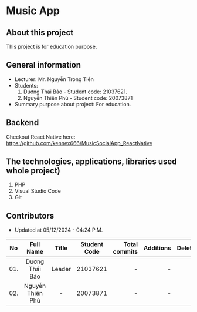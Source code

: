 #  Music App
## About this project
This project is for education purpose.

## General information
- Lecturer: Mr. Nguyễn Trọng Tiến
- Students:
    1. Dương Thái Bảo - Student code: 21037621.
    2. Nguyễn Thiên Phú - Student code: 20073871
- Summary purpose about project: For education.

## Backend
Checkout React Native here: https://github.com/kennex666/MusicSocialApp_ReactNative


## The technologies, applications, libraries used whole project)
1. PHP
2. Visual Studio Code
3. Git

## Contributors

- Updated at 05/12/2024 - 04:24 P.M.

| No  | Full Name | Title | Student Code | Total commits  | Additions | Deletions | Join time | Disontinued |
| :--: |:--:| :--: | :--: | --:| --: | --: | :--: | :--: |
| 01. | Dương Thái Bảo | Leader | 21037621  | - | - | - | 01/10/24  |  |
| 02. | Nguyễn Thiên Phú | - | 20073871 | - | - | - | 01/10/24  |  |
